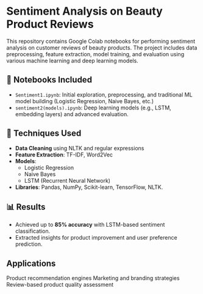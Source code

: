 # Sentiment Analysis on Beauty Product Reviews

This repository contains Google Colab notebooks for performing sentiment analysis on customer reviews of beauty products. The project includes data preprocessing, feature extraction, model training, and evaluation using various machine learning and deep learning models.

## 📁 Notebooks Included

- `Sentiment1.ipynb`: Initial exploration, preprocessing, and traditional ML model building (Logistic Regression, Naive Bayes, etc.)
- `sentiment2(models).ipynb`: Deep learning models (e.g., LSTM, embedding layers) and advanced evaluation.

## 🧠 Techniques Used

- **Data Cleaning** using NLTK and regular expressions
- **Feature Extraction**: TF-IDF, Word2Vec
- **Models**:
  - Logistic Regression
  - Naive Bayes
  - LSTM (Recurrent Neural Network)
- **Libraries**: Pandas, NumPy, Scikit-learn, TensorFlow, NLTK.

## 📊 Results

- Achieved up to **85% accuracy** with LSTM-based sentiment classification.
- Extracted insights for product improvement and user preference prediction.
## Applications

Product recommendation engines
Marketing and branding strategies
Review-based product quality assessment
